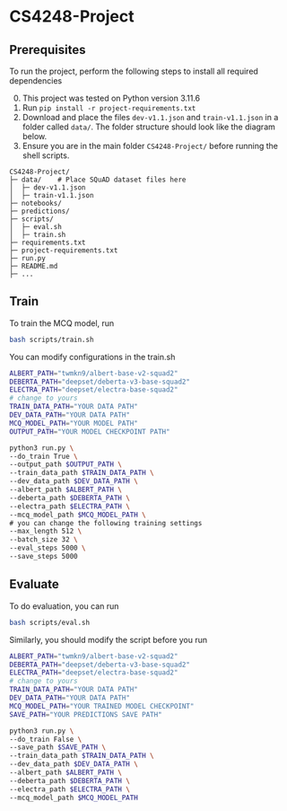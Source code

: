 # CS4248-Project

## Prerequisites

To run the project, perform the following steps to install all required dependencies

0. This project was tested on Python version 3.11.6
1. Run `pip install -r project-requirements.txt`
2. Download and place the files `dev-v1.1.json` and `train-v1.1.json` in a folder called `data/`. The folder structure should look like the diagram below.
3. Ensure you are in the main folder `CS4248-Project/` before running the shell scripts.

```
CS4248-Project/
├─ data/    # Place SQuAD dataset files here
│  ├─ dev-v1.1.json
│  ├─ train-v1.1.json
├─ notebooks/
├─ predictions/
├─ scripts/
│  ├─ eval.sh
│  ├─ train.sh
├─ requirements.txt
├─ project-requirements.txt
├─ run.py
├─ README.md
├─ ...
```

## Train

To train the MCQ model, run

```bash
bash scripts/train.sh
```

You can modify configurations in the train.sh

```bash
ALBERT_PATH="twmkn9/albert-base-v2-squad2"
DEBERTA_PATH="deepset/deberta-v3-base-squad2"
ELECTRA_PATH="deepset/electra-base-squad2"
# change to yours
TRAIN_DATA_PATH="YOUR DATA PATH"
DEV_DATA_PATH="YOUR DATA PATH"
MCQ_MODEL_PATH="YOUR MODEL PATH"
OUTPUT_PATH="YOUR MODEL CHECKPOINT PATH"

python3 run.py \
--do_train True \
--output_path $OUTPUT_PATH \
--train_data_path $TRAIN_DATA_PATH \
--dev_data_path $DEV_DATA_PATH \
--albert_path $ALBERT_PATH \
--deberta_path $DEBERTA_PATH \
--electra_path $ELECTRA_PATH \
--mcq_model_path $MCQ_MODEL_PATH \
# you can change the following training settings
--max_length 512 \
--batch_size 32 \
--eval_steps 5000 \
--save_steps 5000
```

## Evaluate

To do evaluation, you can run

```bash
bash scripts/eval.sh
```

Similarly, you should modify the script before you run

```bash
ALBERT_PATH="twmkn9/albert-base-v2-squad2"
DEBERTA_PATH="deepset/deberta-v3-base-squad2"
ELECTRA_PATH="deepset/electra-base-squad2"
# change to yours
TRAIN_DATA_PATH="YOUR DATA PATH"
DEV_DATA_PATH="YOUR DATA PATH"
MCQ_MODEL_PATH="YOUR TRAINED MODEL CHECKPOINT"
SAVE_PATH="YOUR PREDICTIONS SAVE PATH"

python3 run.py \
--do_train False \
--save_path $SAVE_PATH \
--train_data_path $TRAIN_DATA_PATH \
--dev_data_path $DEV_DATA_PATH \
--albert_path $ALBERT_PATH \
--deberta_path $DEBERTA_PATH \
--electra_path $ELECTRA_PATH \
--mcq_model_path $MCQ_MODEL_PATH
```
